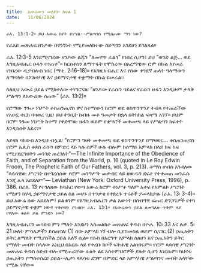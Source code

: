 ```yaml
---
title:  አውሬውን መለየት፡ ክፍል 1
date:   11/06/2024
---
```


`ራእ. 13:1-2። ይህ አውሬ ከየት ይነሣል--ሥልጣንስ የሚሰጠው ማን ነው?`

የራእይ መጽሐፍ ዘንዶው በዋነኝነት የሚያመለክተው ሰይጣንን እንደሆነ ይገልጻል።

ራእ. 12፡3-5 እንደሚናገረው ዘንዶው ልጁን “ለመዋጥ ፈልጎ” የነበረ ሲሆን፣ ይህ “ወንድ ልጅ… ወደ እግዚአብሔር ዙፋን ተነጠቀ”። ክርስቶስን ለማጥፋት የሞከረው በአረማዊው ሮም በኩል እየሠራ የነበረው ዲያብሎስ ነበር (ማቴ. 2፡16–18)። የእግዚአብሔር እና የሰው ቀንደኛ ጠላት ዓላማውን ለማሳካት በፖለቲካዊ እና ኃይማኖታዊ ተቋማት በኩል ይሠራል።

ስለዚህ አውሬ ኃይል የሚከተለው ተነግሮናል፡ “ዘንዶው የራሱን ኀይልና የራሱን ዙፋን እንዲሁም ታላቅ ሥልጣን ለአውሬው ሰጠው” (ራእ. 13፡2)።

የሮማው ንጉሠ ነገሥት ቆስጠንጢኖስ ዋና ከተማውን ከሮም ወደ ቁስጥንጥንያ ተብላ የተጠራችው የአሁኗ ቱርክ ባዛወረ ጊዜ፣ ይህ ትንቢት ከብዙ መቶ ዓመታት በኋላ በትክክል ፍጻሜ አገኘ። ይህም በሮም ንጉሠ ነገሥት ከተማ የቀድሞው ዙፋን ወይም የቄሣሮች መቀመጫ ላይ የሥልጣን ክፍተት እንዲከሰት አደረገ።

አይዛክ ባክውስ እንዲህ ብሏል፡ “የሮምን ግዛት መቀመጫ ወደ ቁስጥንጥንያ በማዛወር… ቆስጠንጢኖስ የሮም ኤጲስ ቆጶስ ራሱን በምድር ላይ ካሉ ሰዎች ሁሉ ብሎም ከሰማይ አምላክ በላይ ከፍ ከፍ የሚያደርግበትን መንገድ ጠረገለት”—The Infinite Importance of the Obedience of Faith, and of Separation from the World, p. 16 (quoted in Le Roy Edwin Froom, The Prophetic Faith of Our Fathers, vol. 3, p. 213). ቶማስ ሆብስ እንዳለው “ጳጳሳዊው ሥርዓት በተገረሰሰው የሮም መንግሥት መቃብር ላይ ዘውዱን ደፍቶ የተቀመጠ መንፈሱ እንጂ ሌላ አይደለም”— Leviathan (New York: Oxford University Press, 1996), p. 386. በራእ. 13 የተገለጸው ከባሕር የወጣ አውሬ ከሮም ተነሥቶ ዓለም አቀፍ የአምልኮ ሥርዓት የሚሆን ከሃዲ ኃይማኖታዊ ኃይል ስለ መሆኑ በጥንቃቄ የተደረጉ ጥናቶች ያመላክታሉ (ራእ. 13፡ 3-4)። ይህ አውሬ ሰው አይደለም፤ ይልቁንም የእግዚአብሔርን ቃል እውነት በሰብዓዊ ፍጡር ድንጋጌዎች የተካ ኃይማኖታዊ ተቋም ነው። `ጥቅሶቹን ያንብቡ፡ ራእ. 13፡1። የአውሬውን ኃይል ለመግለጽ ጥቅም ላይ የዋለው ቁልፍ ቃል ምንድን ነው?`

እግዚአብሔርን መሳደብ ምን ማለት እንደሆነ አስመልክቶ መጽሐፍ ቅዱስ በዮሐ. 10፡ 33 እና ሉቃ. 5፡21 ሁለት ምሳሌዎችን ይሰጠናል፡ (1) ሰው አምላክ ነኝ ብሎ ሲያስመስል ወይም ሲናገር (2) ኃጢአትን ይቅር ለማለት የሚያስችል ኃይል አለኝ ሲል። የሱስ በእርግጥ አምላክ ስለሆነ እና ኃጢአትን ይቅር የማለት መብት ስላለው እነዚህ በእርሱ ላይ የቀረቡ ክሶች ፍትሐዊ አልነበሩም። የሮም ጳጳሳዊ ሥርዓት መጽሐፍ ቅዱስ ስድብ ብሎ የሚጠራቸው ሁለት ልዩ አስተምህሮዎች ያሉት ሲሆን እነርሱም፡ ካህናቱ ኃጢአትን የማስተሰረይ ኃይል--ሊቃነ ጳጳሳቱ ደግሞ በምድር ላይ አምላካዊ ሥልጣንና መብት አላቸው የሚሉ ናቸው።